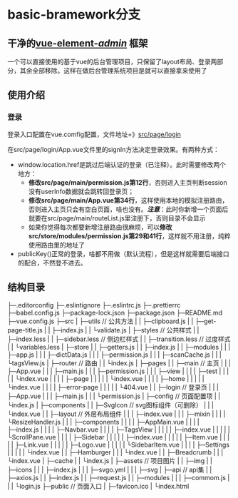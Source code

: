 # basic-bramework分支



## 干净的[vue-element-*admin*](https://github.com/PanJiaChen/vue-element-admin) 框架



一个可以直接使用的基于vue的后台管理项目，只保留了layout布局、登录两部分，其余全部移除。这样在做后台管理系统项目是就可以直接拿来使用了



## 使用介绍

### 登录

登录入口配置在vue.comfig配置，文件地址=》[src/page/login](https://github.com/lzq741167479/vue-client/tree/basic-framework/src/pages/login) 

在src/page/login/App.vue文件里的signIn方法决定登录效果。有两种方式：

- window.location.href是跳过后端认证的登录（已注释）。此时需要修改两个地方：
  - **修改src/page/main/permission.js第12行**，否则进入主页判断session没有userInfo数据就会跳转回登录页；
  - **修改src/page/main/App.vue第34行**，这样使用本地的模拟注册路由，否则进入主页只会有空白页面，啥也没有。***注意***：此时你新增一个页面后就要在src/page/main/routeList.js里注册下，否则目录不会显示
  - 如果你觉得每次都要新增注册路由很麻烦，可以**修改src/store/modules/permission.js第29和41行**，这样就不用注册，纯粹使用路由里的地址了
- publicKey()正常的登录，啥都不用做（默认流程），但是这样就需要后端接口的配合，不然登不进去。

## 结构目录

├─.editorconfig
├─.eslintignore
├─.eslintrc.js
├─.prettierrc
├─babel.config.js
├─package-lock.json
├─package.json
├─README.md
├─vue.config.js
├─src
|  ├─utils // 公共方法
|  |   ├─clipboard.js
|  |   ├─get-page-title.js
|  |   ├─index.js
|  |   └validate.js
|  ├─styles // 公共样式
|  |   ├─index.less
|  |   ├─sidebar.less // 侧边栏样式
|  |   ├─transition.less // 过度样式
|  |   └variables.less
|  ├─store
|  |   ├─getters.js
|  |   ├─index.js
|  |   ├─modules
|  |   |    ├─app.js
|  |   |    ├─dictData.js
|  |   |    ├─permission.js
|  |   |    ├─scanCache.js
|  |   |    └tagsView.js
|  ├─router // 路由
|  |   └index.js
|  ├─pages
|  |   ├─main // 主页
|  |   |  ├─App.vue
|  |   |  ├─main.js
|  |   |  ├─permission.js
|  |   |  ├─view
|  |   |  |  ├─test
|  |   |  |  |  └index.vue
|  |   |  |  ├─page
|  |   |  |  |  └index.vue
|  |   |  |  ├─home
|  |   |  |  |  └index.vue
|  |   |  |  ├─error-page
|  |   |  |  |     └404.vue
|  |   ├─login // 登录页
|  |   |   ├─App.vue
|  |   |   ├─main.js
|  |   |   └permission.js
|  ├─config // 页面配置项
|  |   └index.js
|  ├─components
|  |     ├─SvgIcon // svg图标组件（可删除）
|  |     |    └index.vue
|  |     ├─layout // 外层布局组件
|  |     |   ├─index.vue
|  |     |   ├─mixin
|  |     |   |   └ResizeHandler.js
|  |     |   ├─components
|  |     |   |     ├─AppMain.vue
|  |     |   |     ├─index.js
|  |     |   |     ├─Navbar.vue
|  |     |   |     ├─TagsView
|  |     |   |     |    ├─index.vue
|  |     |   |     |    └ScrollPane.vue
|  |     |   |     ├─Sidebar
|  |     |   |     |    ├─index.vue
|  |     |   |     |    ├─Item.vue
|  |     |   |     |    ├─Link.vue
|  |     |   |     |    ├─Logo.vue
|  |     |   |     |    └SidebarItem.vue
|  |     |   |     ├─Settings
|  |     |   |     |    └index.vue
|  |     ├─Hamburger 
|  |     |     └index.vue
|  |     ├─Breadcrumb
|  |     |     └index.vue
|  ├─cache 
|  |   └index.js
|  ├─assets // 项目图片
|  |   ├─img
|  |   ├─icons
|  |   |   ├─index.js
|  |   |   ├─svgo.yml
|  |   |   ├─svg
|  ├─api // api集
|  |  ├─axios.js
|  |  ├─index.js
|  |  ├─request.js
|  |  ├─modules
|  |  |    ├─commom.js
|  |  |    └login.js
├─public // 页面入口
|   ├─favicon.ico
|   └index.html